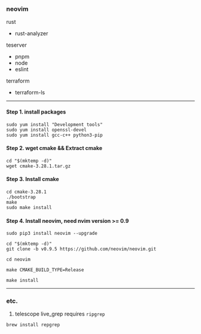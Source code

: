 
### neovim

rust
* rust-analyzer

teserver
* pnpm
* node
* eslint

terraform
* terraform-ls

----
#### Step 1. install packages
```
sudo yum install "Development tools"
sudo yum install openssl-devel
sudo yum install gcc-c++ python3-pip
```

#### Step 2. wget cmake && Extract cmake
```
cd "$(mktemp -d)"
wget cmake-3.28.1.tar.gz
```

#### Step 3. Install cmake
```
cd cmake-3.28.1
./bootstrap
make
sudo make install
```

#### Step 4. Install neovim, need nvim version >= 0.9
```
sudo pip3 install neovim --upgrade

cd "$(mktemp -d)"
git clone -b v0.9.5 https://github.com/neovim/neovim.git

cd neovim

make CMAKE_BUILD_TYPE=Release

make install

```

---
### etc.


1. telescope live_grep requires `ripgrep` <br>

`brew install repgrep`

